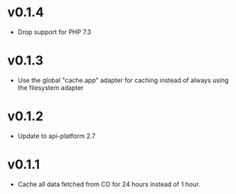 # v0.1.4

* Drop support for PHP 7.3

# v0.1.3

* Use the global "cache.app" adapter for caching instead of always using the filesystem adapter

# v0.1.2

* Update to api-platform 2.7

# v0.1.1

* Cache all data fetched from CO for 24 hours instead of 1 hour.
